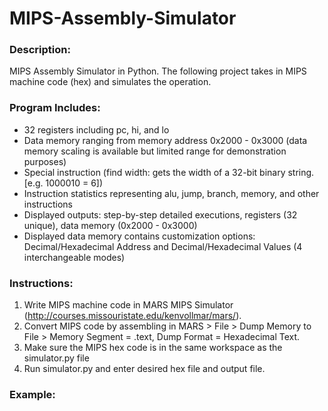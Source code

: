 # MIPS-Assembly-Simulator

### Description:
MIPS Assembly Simulator in Python. The following project takes in MIPS machine code (hex) and simulates the operation. 

### Program Includes:
- 32 registers including pc, hi, and lo
- Data memory ranging from memory address 0x2000 - 0x3000 (data memory scaling is available but limited range for demonstration purposes)
- Special instruction (find width: gets the width of a 32-bit binary string. [e.g. 1000010 = 6])
- Instruction statistics representing alu, jump, branch, memory, and other instructions
- Displayed outputs: step-by-step detailed executions, registers (32 unique), data memory (0x2000 - 0x3000)
- Displayed data memory contains customization options: Decimal/Hexadecimal Address and Decimal/Hexadecimal Values (4 interchangeable modes)

### Instructions:
1. Write MIPS machine code in MARS MIPS Simulator (http://courses.missouristate.edu/kenvollmar/mars/).
2. Convert MIPS code by assembling in MARS > File > Dump Memory to File > Memory Segment = .text, Dump Format = Hexadecimal Text.
3. Make sure the MIPS hex code is in the same workspace as the simulator.py file
4. Run simulator.py and enter desired hex file and output file.

### Example:
<!-- ![alt text]() -->
